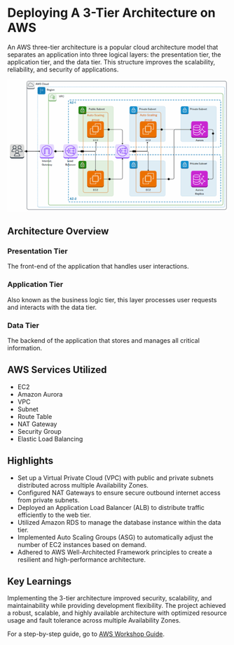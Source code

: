 # Deploying A 3-Tier Architecture on AWS

An AWS three-tier architecture is a popular cloud architecture model that separates an application into three logical layers: the presentation tier, the application tier, and the data tier. This structure improves the scalability, reliability, and security of applications.

![Architecture Diagram](https://github.com/Dom7k/AWS-3-Tier-Arhitecture/blob/main/3-Tier%20Architecture%20diagram.gif)

## Architecture Overview

### Presentation Tier
The front-end of the application that handles user interactions.

### Application Tier
Also known as the business logic tier, this layer processes user requests and interacts with the data tier.

### Data Tier
The backend of the application that stores and manages all critical information.

## AWS Services Utilized
- EC2
- Amazon Aurora
- VPC
- Subnet
- Route Table
- NAT Gateway
- Security Group
- Elastic Load Balancing

## Highlights
- Set up a Virtual Private Cloud (VPC) with public and private subnets distributed across multiple Availability Zones.
- Configured NAT Gateways to ensure secure outbound internet access from private subnets.
- Deployed an Application Load Balancer (ALB) to distribute traffic efficiently to the web tier.
- Utilized Amazon RDS to manage the database instance within the data tier.
- Implemented Auto Scaling Groups (ASG) to automatically adjust the number of EC2 instances based on demand.
- Adhered to AWS Well-Architected Framework principles to create a resilient and high-performance architecture.

## Key Learnings
Implementing the 3-tier architecture improved security, scalability, and maintainability while providing development flexibility. The project achieved a robust, scalable, and highly available architecture with optimized resource usage and fault tolerance across multiple Availability Zones.

For a step-by-step guide, go to [AWS Workshop Guide](https://catalog.us-east-1.prod.workshops.aws/workshops/85cd2bb2-7f79-4e96-bdee-8078e469752a/en-US).
